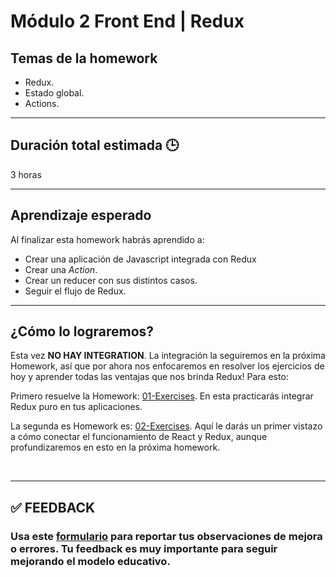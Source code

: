 # Módulo 2 Front End | Redux

## Temas de la homework

-  Redux.
-  Estado global.
-  Actions.

---

## Duración total estimada 🕒

3 horas

---

## Aprendizaje esperado

Al finalizar esta homework habrás aprendido a:

-  Crear una aplicación de Javascript integrada con Redux
-  Crear una _Action_.
-  Crear un reducer con sus distintos casos.
-  Seguir el flujo de Redux.

---

## ¿Cómo lo lograremos?

Esta vez **NO HAY INTEGRATION**. La integración la seguiremos en la próxima Homework, así que por ahora nos enfocaremos en resolver los ejercicios de hoy y aprender todas las ventajas que nos brinda Redux! Para esto:

Primero resuelve la Homework: [01-Exercises](./01%20-%20Exercises/README.md). En esta practicarás integrar Redux puro en tus aplicaciones.

La segunda es Homework es: [02-Exercises](./02%20-%20Exercises-vistazo%20de%20React/README.md). Aquí le darás un primer vistazo a cómo conectar el funcionamiento de React y Redux, aunque profundizaremos en esto en la próxima homework.

</br >

---

## **✅ FEEDBACK**

### Usa este [**formulario**](https://docs.google.com/forms/d/e/1FAIpQLSe1MybH_Y-xcp1RP0jKPLndLdJYg8cwyHkSb9MwSrEjoxyzWg/viewform) para reportar tus observaciones de mejora o errores. Tu feedback es muy importante para seguir mejorando el modelo educativo.
